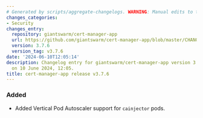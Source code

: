 ```yaml
---
# Generated by scripts/aggregate-changelogs. WARNING: Manual edits to this files will be overwritten.
changes_categories:
- Security
changes_entry:
  repository: giantswarm/cert-manager-app
  url: https://github.com/giantswarm/cert-manager-app/blob/master/CHANGELOG.md#376---2024-06-10
  version: 3.7.6
  version_tag: v3.7.6
date: '2024-06-10T12:05:14'
description: Changelog entry for giantswarm/cert-manager-app version 3.7.6, published
  on 10 June 2024, 12:05.
title: cert-manager-app release v3.7.6
---
```


### Added
- Added Vertical Pod Autoscaler support for `cainjector` pods.
